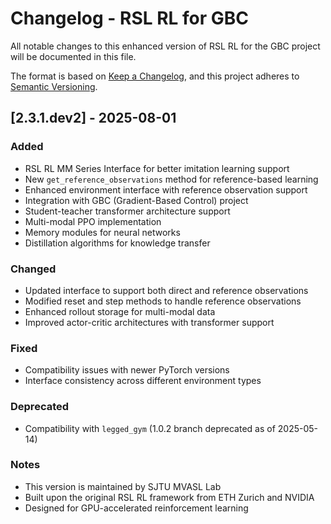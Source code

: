 # Changelog - RSL RL for GBC

All notable changes to this enhanced version of RSL RL for the GBC project will be documented in this file.

The format is based on [Keep a Changelog](https://keepachangelog.com/en/1.0.0/),
and this project adheres to [Semantic Versioning](https://semver.org/spec/v2.0.0.html).

## [2.3.1.dev2] - 2025-08-01

### Added
- RSL RL MM Series Interface for better imitation learning support
- New `get_reference_observations` method for reference-based learning
- Enhanced environment interface with reference observation support
- Integration with GBC (Gradient-Based Control) project
- Student-teacher transformer architecture support
- Multi-modal PPO implementation
- Memory modules for neural networks
- Distillation algorithms for knowledge transfer

### Changed
- Updated interface to support both direct and reference observations
- Modified reset and step methods to handle reference observations
- Enhanced rollout storage for multi-modal data
- Improved actor-critic architectures with transformer support

### Fixed
- Compatibility issues with newer PyTorch versions
- Interface consistency across different environment types

### Deprecated
- Compatibility with `legged_gym` (1.0.2 branch deprecated as of 2025-05-14)

### Notes
- This version is maintained by SJTU MVASL Lab
- Built upon the original RSL RL framework from ETH Zurich and NVIDIA
- Designed for GPU-accelerated reinforcement learning
